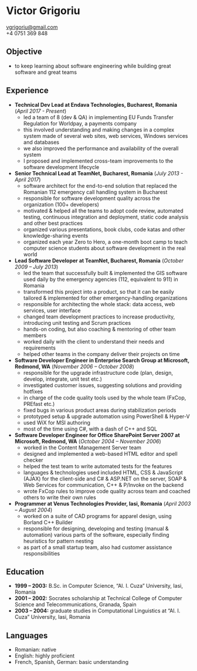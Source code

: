 Victor Grigoriu
===============

vgrigoriu@gmail.com  
+4 0751 369 848

Objective
---------
* to keep learning about software engineering while building great software and
  great teams

Experience
----------
* __Technical Dev Lead at Endava Technologies, Bucharest, Romania__ (_April 2017 - Present_)
    * led a team of 8 (dev & QA) in implementing EU Funds Transfer Regulation
      for Worldpay, a payments company
    * this involved understanding and making changes in a complex system made
      of several web sites, web services, Windows services and databases
    * we also improved the performance and availability of the overall system
    * I proposed and implemented cross-team improvements to the software
      development lifecycle
* __Senior Technical Lead at TeamNet, Bucharest, Romania__ (_July 2013 - April 2017_)
    * software architect for the end-to-end solution that replaced the Romanian
      112 emergency call handling system in Bucharest
    * responsible for software development quality across the organization
      (100+ developers)
    * motivated & helped all the teams to adopt code review, automated testing,
      continuous integration and deployment, static code analysis and other best
      practices
    * organized various presentations, book clubs, code katas and other
      knowledge-sharing events
    * organized each year Zero to Hero, a one-month boot camp to teach computer
      science students about software development in the real world
* __Lead Software Developer at TeamNet, Bucharest, Romania__ (_October 2009 – July 2013_)
    * led the team that successfully built & implemented the GIS software used
      daily by the emergency agencies (112, equivalent to 911) in Romania
    * transformed this project into a product, so that it can be easily
      tailored & implemented for other emergency-handling organizations
    * responsible for architecting the whole stack: data access, web services,
      user interface
    * changed team development practices to increase productivity, introducing
      unit testing and Scrum practices
    * hands-on coding, but also coaching & mentoring of other team members
    * worked daily with the client to understand their needs and requirements
    * helped other teams in the company deliver their projects on time
* __Software Developer Engineer in Enterprise Search Group at Microsoft, Redmond, WA__ (_November 2006 – October 2008_)
    * responsible for the upgrade infrastructure code (plan, design, develop,
      integrate, unit test etc.)
    * investigated customer issues, suggesting solutions and providing hotfixes
    * in charge of the code quality tools used by the whole team (FxCop, PREfast
      etc.)
    * fixed bugs in various product areas during stabilization periods
    * prototyped setup & upgrade automation using PowerShell & Hyper-V
    * used WiX for MSI authoring
    * most of the time using C#, with a dash of C++ and SQL
* __Software Developer Engineer for Office SharePoint Server 2007 at Microsoft, Redmond, WA__ (_October 2004 – November 2006_)
    * worked in the Content Management Server team
    * designed and implemented a web-based HTML editor and spell checker
    * helped the test team to write automated tests for the features
    * languages & technologies used included HTML, CSS & JavaScript (AJAX)
      for the client-side and C# & ASP.NET on the server, SOAP & Web Services
      for communication, C++ & P/Invoke on the backend
    * wrote FxCop rules to improve code quality across team and coached others to
      write their own rules
* __Programmer at Venus Technologies Provider, Iasi, Romania__ (_April 2003 – August 2004_)
    * worked on a suite of CAD programs for apparel design, using Borland C++
      Builder
    * responsible for designing, developing and testing (manual & automation)
      various parts of the software, especially finding heuristics for pattern
      nesting
    * as part of a small startup team, also had customer assistance
      responsibilities

Education
---------
* __1999 – 2003:__ B.Sc. in Computer Science, “Al. I. Cuza” University, Iasi,
  Romania
* __2001 – 2002:__ Socrates scholarship at Technical College of Computer Science
  and Telecommunications, Granada, Spain
* __2003 – 2004:__ graduate studies in Computational Linguistics at
  “Al. I. Cuza” University, Iasi, Romania

Languages
---------
* Romanian: native
* English: highly proficient
* French, Spanish, German: basic understanding
